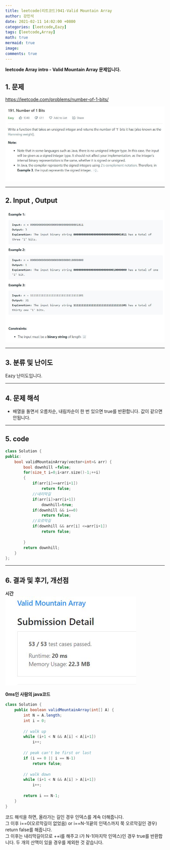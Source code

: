 ```yaml
---
title: leetcode(리트코드)941-Valid Mountain Array
author: 강민석
date: 2021-02-11 14:02:00 +0800
categories: [leetcode,Eazy]
tags: [leetcode,Array]
math: true
mermaid: true
image: 
comments: true
---
```


**leetcode Array intro - Valid Mountain Array 문제입니다.**

## 1. 문제
<https://leetcode.com/problems/number-of-1-bits/>  

![](/assets/img/sample/leetcode/191/Problem.JPG)

-----  

## 2. Input , Output

![](/assets/img/sample/leetcode/191/input.JPG)

-----  

## 3. 분류 및 난이도

Eazy 난이도입니다.  

-----  

## 4. 문제 해석

- 배열을 돌면서 오름차순, 내림차순이 한 번 있으면 true를 반환합니다. 값이 같으면 안됩니다.  

-----  

## 5. code

```c++
class Solution {
public:
    bool validMountainArray(vector<int>& arr) {
        bool downhill =false;
        for(size_t i=0;i<arr.size()-1;++i)
        {
            if(arr[i]==arr[i+1])
                return false;
            //내리막길
            if(arr[i]>arr[i+1])
                downhill=true;
            if(downhill && i==0)
                return false;
            //오르막길
            if(downhill && arr[i] <=arr[i+1])
                return false;
            
        }
        return downhill;
    }
};
```
-----

## 6. 결과 및 후기, 개선점

**시간**  
![](/assets/img/sample/leetcode/941/result.JPG)  

**0ms인 사람의 java코드**  
```java
class Solution {
    public boolean validMountainArray(int[] A) {
        int N = A.length;
        int i = 0;

        // walk up
        while (i+1 < N && A[i] < A[i+1])
            i++;

        // peak can't be first or last
        if (i == 0 || i == N-1)
            return false;

        // walk down
        while (i+1 < N && A[i] > A[i+1])
            i++;

        return i == N-1;
    }
}

```

코드 해석을 하면, 올라가는 길인 경우 인덱스를 계속 더해줍니다.  
그 이후 i==0(오르막길이 없었음) or i==N-1(끝의 인덱스까지 쭉 오르막길인 경우) return false를 해줍니다.  
그 이후는 내리막길이므로 ++i를 해주고 i가 N-1(마지막 인덱스)인 경우 true를 반환합니다. 두 개의 산맥이 있을 경우를 제외한 것 같습니다.  


